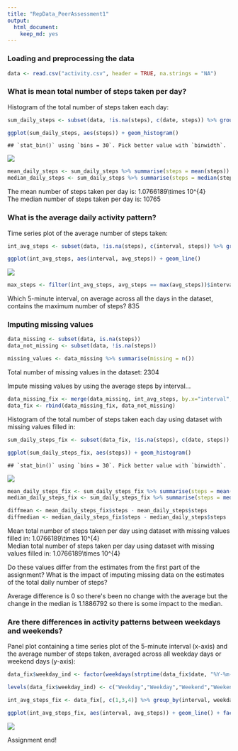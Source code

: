 ```yaml
---
title: "RepData_PeerAssessment1"
output:
  html_document:
    keep_md: yes
---
```




### Loading and preprocessing the data


```r
data <- read.csv("activity.csv", header = TRUE, na.strings = "NA")
```

### What is mean total number of steps taken per day?

Histogram of the total number of steps taken each day:


```r
sum_daily_steps <- subset(data, !is.na(steps), c(date, steps)) %>% group_by(date) %>% summarise(steps = sum(steps))

ggplot(sum_daily_steps, aes(steps)) + geom_histogram()
```

```
## `stat_bin()` using `bins = 30`. Pick better value with `binwidth`.
```

![](PA1_template_files/figure-html/totaldailysteps-1.png)<!-- -->

```r
mean_daily_steps <- sum_daily_steps %>% summarise(steps = mean(steps))
median_daily_steps <- sum_daily_steps %>% summarise(steps = median(steps))
```

The mean number of steps taken per day is: 1.0766189\times 10^{4}  
The median number of steps taken per day is: 10765

### What is the average daily activity pattern?

Time series plot of the average number of steps taken:


```r
int_avg_steps <- subset(data, !is.na(steps), c(interval, steps)) %>% group_by(interval) %>% summarise(avg_steps = mean(steps))

ggplot(int_avg_steps, aes(interval, avg_steps)) + geom_line()
```

![](PA1_template_files/figure-html/intavgsteps-1.png)<!-- -->

```r
max_steps <- filter(int_avg_steps, avg_steps == max(avg_steps))$interval
```

Which 5-minute interval, on average across all the days in the dataset, contains the maximum number of steps? 835

### Imputing missing values


```r
data_missing <- subset(data, is.na(steps))
data_not_missing <- subset(data, !is.na(steps))

missing_values <- data_missing %>% summarise(missing = n())
```

Total number of missing values in the dataset: 2304

Impute missing values by using the average steps by interval...


```r
data_missing_fix <- merge(data_missing, int_avg_steps, by.x="interval", by.y="interval") %>% select(-steps) %>% rename(steps=avg_steps)
data_fix <- rbind(data_missing_fix, data_not_missing)
```

Histogram of the total number of steps taken each day using dataset with missing values filled in:


```r
sum_daily_steps_fix <- subset(data_fix, !is.na(steps), c(date, steps)) %>% group_by(date) %>% summarise(steps = sum(steps))

ggplot(sum_daily_steps_fix, aes(steps)) + geom_histogram()
```

```
## `stat_bin()` using `bins = 30`. Pick better value with `binwidth`.
```

![](PA1_template_files/figure-html/histfix-1.png)<!-- -->

```r
mean_daily_steps_fix <- sum_daily_steps_fix %>% summarise(steps = mean(steps))
median_daily_steps_fix <- sum_daily_steps_fix %>% summarise(steps = median(steps))

diffmean <- mean_daily_steps_fix$steps - mean_daily_steps$steps
diffmedian <- median_daily_steps_fix$steps - median_daily_steps$steps
```

Mean total number of steps taken per day using dataset with missing values filled in: 1.0766189\times 10^{4}  
Median total number of steps taken per day using dataset with missing values filled in: 1.0766189\times 10^{4}
  
Do these values differ from the estimates from the first part of the assignment? What is the impact of imputing missing data on the estimates of the total daily number of steps?
  
Average difference is 0 so there's been no change with the average but the change in the median is 1.1886792 so there is some impact to the median.
  
### Are there differences in activity patterns between weekdays and weekends?

Panel plot containing a time series plot of the 5-minute interval (x-axis) and the average number of steps taken, averaged across all weekday days or weekend days (y-axis):


```r
data_fix$weekday_ind <- factor(weekdays(strptime(data_fix$date, "%Y-%m-%d")))

levels(data_fix$weekday_ind) <- c("Weekday","Weekday","Weekend","Weekend","Weekday","Weekday","Weekday")

int_avg_steps_fix <- data_fix[, c(1,3,4)] %>% group_by(interval, weekday_ind) %>% summarise(avg_steps = mean(steps))

ggplot(int_avg_steps_fix, aes(interval, avg_steps)) + geom_line() + facet_wrap(~weekday_ind, ncol = 1)
```

![](PA1_template_files/figure-html/weekday-1.png)<!-- -->
  
Assignment end!

